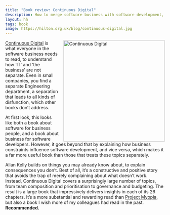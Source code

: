 ```yaml
---
title: "Book review: Continuous Digital"
description: How to merge software business with software development, by @allankellynet
layout: hh
tags: book
image: https://hilton.org.uk/blog/continuous-digital.jpg
---
```


<a href="https://www.allankellyassociates.co.uk/books/"><img src="continuous-digital.jpg" alt="Continuous Digital" style="width:320px;float:right;margin-left:1em"></a>

[Continuous Digital](https://www.allankellyassociates.co.uk/books/)
is what everyone in the software business needs to read, to understand how ‘IT’ and ‘the business’ are not separate. 
Even in small companies, you find a separate Engineering department, a separation that leads to all kinds of disfunction, which other books don’t address.

At first look, this looks like both a book about software for business people, and a book about business for software developers.
However, it goes beyond that by explaining how business constraints influence software development, and vice versa, which makes it a far more useful book than those that treats these topics separately. 

Allan Kelly builds on things you may already know about, to explain consequences you don’t.
Best of all, it’s a constructive and positive story that avoids the trap of merely complaining about what doesn’t work.
Instead, Continuous Digital covers a surprisingly large number of topics, from team composition and prioritisation to governance and budgeting.
The result is a large book that impressively delivers insights in each of its 26 chapters.
It’s a more substantial and rewarding read than [Project Myopia](project-myopia), but also a book I wish more of my colleagues had read in the past.
**Recommended.**
